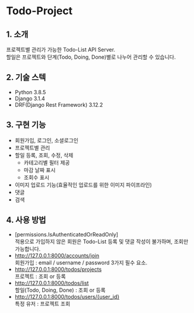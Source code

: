 # Todo-Project
## 1. 소개
프로젝트별 관리가 가능한 Todo-List API Server.  
할일은 프로젝트와 단계(Todo, Doing, Done)별로 나누어 관리할 수 있습니다.

## 2. 기술 스텍
* Python 3.8.5
* Django 3.1.4
* DRF(Django Rest Framework) 3.12.2

## 3. 구현 기능
* 회원가입, 로그인, 소셜로그인
* 프로젝트별 관리
* 할일 등록, 조회, 수정, 삭제
  * 카테고리별 필터 제공
  * 마감 날짜 표시
  * 조회수 표시
* 이미지 업로드 기능(효율적인 업로드를 위한 이미지 파이프라인)
* 댓글
* 검색

## 4. 사용 방법
* [permissions.IsAuthenticatedOrReadOnly]  
  적용으로 가입하지 않은 회원은 Todo-List 등록 및 댓글 작성이 불가하며, 조회만 가능합니다.
* http://127.0.0.1:8000/accounts/join  
  회원가입 : email / username / password 3가지 필수 요소.
* http://127.0.0.1:8000/todos/projects  
  프로젝트 : 조회 or 등록
* http://127.0.0.1:8000/todos/list  
  할일(Todo, Doing, Done) : 조회 or 등록
* http://127.0.0.1:8000/todos/users/{user_id}  
  특정 유저 : 프로젝트 조회
